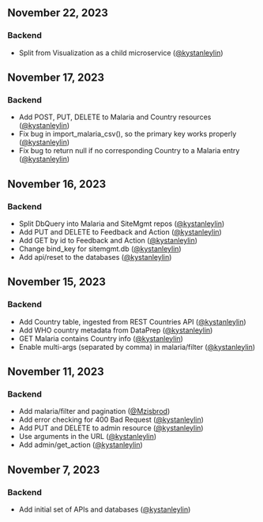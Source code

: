 ## November 22, 2023

### Backend

* Split from Visualization as a child microservice ([@kystanleylin](https://github.com/kystanleylin))

## November 17, 2023

### Backend

* Add POST, PUT, DELETE to Malaria and Country resources ([@kystanleylin](https://github.com/kystanleylin))
* Fix bug in import_malaria_csv(), so the primary key works properly ([@kystanleylin](https://github.com/kystanleylin))
* Fix bug to return null if no corresponding Country to a Malaria entry ([@kystanleylin](https://github.com/kystanleylin))

## November 16, 2023

### Backend

* Split DbQuery into Malaria and SiteMgmt repos ([@kystanleylin](https://github.com/kystanleylin))
* Add PUT and DELETE to Feedback and Action ([@kystanleylin](https://github.com/kystanleylin))
* Add GET by id to Feedback and Action ([@kystanleylin](https://github.com/kystanleylin))
* Change bind_key for sitemgmt.db ([@kystanleylin](https://github.com/kystanleylin))
* Add api/reset to the databases ([@kystanleylin](https://github.com/kystanleylin))

## November 15, 2023

### Backend

* Add Country table, ingested from REST Countries API ([@kystanleylin](https://github.com/kystanleylin))
* Add WHO country metadata from DataPrep ([@kystanleylin](https://github.com/kystanleylin))
* GET Malaria contains Country info ([@kystanleylin](https://github.com/kystanleylin))
* Enable multi-args (separated by comma) in malaria/filter ([@kystanleylin](https://github.com/kystanleylin))

## November 11, 2023

### Backend

* Add malaria/filter and pagination ([@Mzisbrod](https://github.com/Mzisbrod))
* Add error checking for 400 Bad Request ([@kystanleylin](https://github.com/kystanleylin))
* Add PUT and DELETE to admin resource ([@kystanleylin](https://github.com/kystanleylin))
* Use arguments in the URL ([@kystanleylin](https://github.com/kystanleylin))
* Add admin/get_action ([@kystanleylin](https://github.com/kystanleylin))

## November 7, 2023

### Backend

* Add initial set of APIs and databases ([@kystanleylin](https://github.com/kystanleylin))